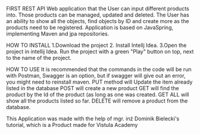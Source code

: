 FIRST REST API 
Web application that the User can input different products into. Those products can be managed, updated and deleted.
The User has an ability to show all the objects, find objects by ID and create more as the products need to be registered.
Application is based on JavaSpring, implementing Maven and jpa repositories.

HOW TO INSTALL
1.Download the project
2. Install Intellj Idea.
3.Open the project in intellij Idea.
Run the project with a green "Play" button on top, next to the name of the project.

HOW TO USE
It is recommended that the commands in the code will be run with Postman, Swagger is an option, but if swagger will give out an error, you might need to reinstall maven.
PUT method will Update the item already listed in the database
POST will create a new product
GET will find the product by the Id of the product (as long as one was created.
GET ALL will show all the products listed so far.
DELETE will remove a product from the database.


This Application was made with the help of mgr. inż Dominik Bielecki's tutorial, which is a Product made for Vistula Academy

